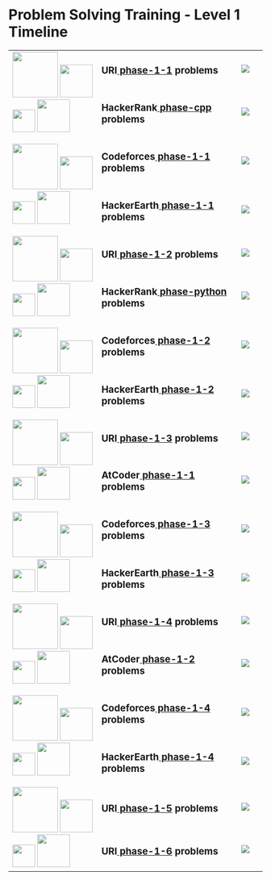 # Problem Solving Training - Level 1 Timeline

<table>
    <tbody>
        <tr>
<td rowspan=2 align="left" width="35%">
        <img src="https://github.com/cs-MohamedAyman/cs-MohamedAyman/blob/main/100-days/day.jpg" width="90px"></img>
        <img src="https://github.com/cs-MohamedAyman/cs-MohamedAyman/blob/main/100-days/01.jpg" width="65px"></img>
        <img src="https://github.com/cs-MohamedAyman/cs-MohamedAyman/blob/main/100-days/to.jpg" width="45px"></img>
        <img src="https://github.com/cs-MohamedAyman/cs-MohamedAyman/blob/main/100-days/10.jpg" width="65px"></img>
</td>
<td align="left" width="55%"><h3>URI<a href="https://github.com/cs-MohamedAyman/Problem-Solving-Training/tree/master/level-1/uri-phase-1-1"> phase-1-1</a> problems</h3></td>
<td width="10%"><img src="https://github.com/cs-MohamedAyman/Problem-Solving-Training/blob/master/online-judges-logos/uri.jpg"></img></td>
        </tr>
        <tr>
<td align="left" width="55%"><h3>HackerRank<a href="https://github.com/cs-MohamedAyman/Problem-Solving-Training/tree/master/level-1/hackerrank-phase-1-cpp"> phase-cpp</a> problems</h3></td>
<td width="10%"><img src="https://github.com/cs-MohamedAyman/Problem-Solving-Training/blob/master/online-judges-logos/hackerrank.jpg"></img></td>
        </tr>
        <tr>
<td rowspan=2 align="left" width="35%">
        <img src="https://github.com/cs-MohamedAyman/cs-MohamedAyman/blob/main/100-days/day.jpg" width="90px"></img>
        <img src="https://github.com/cs-MohamedAyman/cs-MohamedAyman/blob/main/100-days/11.jpg" width="65px"></img>
        <img src="https://github.com/cs-MohamedAyman/cs-MohamedAyman/blob/main/100-days/to.jpg" width="45px"></img>
        <img src="https://github.com/cs-MohamedAyman/cs-MohamedAyman/blob/main/100-days/20.jpg" width="65px"></img>
</td>
<td align="left" width="55%"><h3>Codeforces<a href="https://github.com/cs-MohamedAyman/Problem-Solving-Training/tree/master/level-1/codeforces-phase-1-1"> phase-1-1</a> problems</h3></td>
<td width="10%"><img src="https://github.com/cs-MohamedAyman/Problem-Solving-Training/blob/master/online-judges-logos/codeforces.jpg"></img></td>
        </tr>
        <tr>
<td align="left" width="55%"><h3>HackerEarth<a href="https://github.com/cs-MohamedAyman/Problem-Solving-Training/tree/master/level-1/hackerearth-phase-1-1"> phase-1-1</a> problems</h3></td>
<td width="10%"><img src="https://github.com/cs-MohamedAyman/Problem-Solving-Training/blob/master/online-judges-logos/hackerearth.jpg"></img></td>
        </tr>
        <tr>
<td rowspan=2 align="left" width="35%">
        <img src="https://github.com/cs-MohamedAyman/cs-MohamedAyman/blob/main/100-days/day.jpg" width="90px"></img>
        <img src="https://github.com/cs-MohamedAyman/cs-MohamedAyman/blob/main/100-days/21.jpg" width="65px"></img>
        <img src="https://github.com/cs-MohamedAyman/cs-MohamedAyman/blob/main/100-days/to.jpg" width="45px"></img>
        <img src="https://github.com/cs-MohamedAyman/cs-MohamedAyman/blob/main/100-days/30.jpg" width="65px"></img>
</td>
<td align="left" width="55%"><h3>URI<a href="https://github.com/cs-MohamedAyman/Problem-Solving-Training/tree/master/level-1/uri-phase-1-2"> phase-1-2</a> problems</h3></td>
<td width="10%"><img src="https://github.com/cs-MohamedAyman/Problem-Solving-Training/blob/master/online-judges-logos/uri.jpg"></img></td>
        </tr>
        <tr>
<td align="left" width="55%"><h3>HackerRank<a href="https://github.com/cs-MohamedAyman/Problem-Solving-Training/tree/master/level-1/hackerrank-phase-1-python"> phase-python</a> problems</h3></td>
<td width="10%"><img src="https://github.com/cs-MohamedAyman/Problem-Solving-Training/blob/master/online-judges-logos/hackerrank.jpg"></img></td>
        </tr>
        <tr>
<td rowspan=2 align="left" width="35%">
        <img src="https://github.com/cs-MohamedAyman/cs-MohamedAyman/blob/main/100-days/day.jpg" width="90px"></img>
        <img src="https://github.com/cs-MohamedAyman/cs-MohamedAyman/blob/main/100-days/31.jpg" width="65px"></img>
        <img src="https://github.com/cs-MohamedAyman/cs-MohamedAyman/blob/main/100-days/to.jpg" width="45px"></img>
        <img src="https://github.com/cs-MohamedAyman/cs-MohamedAyman/blob/main/100-days/40.jpg" width="65px"></img>
</td>
<td align="left" width="55%"><h3>Codeforces<a href="https://github.com/cs-MohamedAyman/Problem-Solving-Training/tree/master/level-1/codeforces-phase-1-2"> phase-1-2</a> problems</h3></td>
<td width="10%"><img src="https://github.com/cs-MohamedAyman/Problem-Solving-Training/blob/master/online-judges-logos/codeforces.jpg"></img></td>
        </tr>
        <tr>
<td align="left" width="55%"><h3>HackerEarth<a href="https://github.com/cs-MohamedAyman/Problem-Solving-Training/tree/master/level-1/hackerearth-phase-1-2"> phase-1-2</a> problems</h3></td>
<td width="10%"><img src="https://github.com/cs-MohamedAyman/Problem-Solving-Training/blob/master/online-judges-logos/hackerearth.jpg"></img></td>
        </tr>
        <tr>
<td rowspan=2 align="left" width="35%">
        <img src="https://github.com/cs-MohamedAyman/cs-MohamedAyman/blob/main/100-days/day.jpg" width="90px"></img>
        <img src="https://github.com/cs-MohamedAyman/cs-MohamedAyman/blob/main/100-days/41.jpg" width="65px"></img>
        <img src="https://github.com/cs-MohamedAyman/cs-MohamedAyman/blob/main/100-days/to.jpg" width="45px"></img>
        <img src="https://github.com/cs-MohamedAyman/cs-MohamedAyman/blob/main/100-days/50.jpg" width="65px"></img>
</td>
<td align="left" width="55%"><h3>URI<a href="https://github.com/cs-MohamedAyman/Problem-Solving-Training/tree/master/level-1/uri-phase-1-3"> phase-1-3</a> problems</h3></td>
<td width="10%"><img src="https://github.com/cs-MohamedAyman/Problem-Solving-Training/blob/master/online-judges-logos/uri.jpg"></img></td>
        </tr>
        <tr>
<td align="left" width="55%"><h3>AtCoder<a href="https://github.com/cs-MohamedAyman/Problem-Solving-Training/tree/master/level-1/atcoder-phase-1-1"> phase-1-1</a> problems</h3></td>
<td width="10%"><img src="https://github.com/cs-MohamedAyman/Problem-Solving-Training/blob/master/online-judges-logos/atcoder.jpg"></img></td>
        </tr>
        <tr>
<td rowspan=2 align="left" width="35%">
        <img src="https://github.com/cs-MohamedAyman/cs-MohamedAyman/blob/main/100-days/day.jpg" width="90px"></img>
        <img src="https://github.com/cs-MohamedAyman/cs-MohamedAyman/blob/main/100-days/51.jpg" width="65px"></img>
        <img src="https://github.com/cs-MohamedAyman/cs-MohamedAyman/blob/main/100-days/to.jpg" width="45px"></img>
        <img src="https://github.com/cs-MohamedAyman/cs-MohamedAyman/blob/main/100-days/60.jpg" width="65px"></img>
</td>
<td align="left" width="55%"><h3>Codeforces<a href="https://github.com/cs-MohamedAyman/Problem-Solving-Training/tree/master/level-1/codeforces-phase-1-3"> phase-1-3</a> problems</h3></td>
<td width="10%"><img src="https://github.com/cs-MohamedAyman/Problem-Solving-Training/blob/master/online-judges-logos/codeforces.jpg"></img></td>
        </tr>
        <tr>
<td align="left" width="55%"><h3>HackerEarth<a href="https://github.com/cs-MohamedAyman/Problem-Solving-Training/tree/master/level-1/hackerearth-phase-1-3"> phase-1-3</a> problems</h3></td>
<td width="10%"><img src="https://github.com/cs-MohamedAyman/Problem-Solving-Training/blob/master/online-judges-logos/hackerearth.jpg"></img></td>
        </tr>
        <tr>
<td rowspan=2 align="left" width="35%">
        <img src="https://github.com/cs-MohamedAyman/cs-MohamedAyman/blob/main/100-days/day.jpg" width="90px"></img>
        <img src="https://github.com/cs-MohamedAyman/cs-MohamedAyman/blob/main/100-days/61.jpg" width="65px"></img>
        <img src="https://github.com/cs-MohamedAyman/cs-MohamedAyman/blob/main/100-days/to.jpg" width="45px"></img>
        <img src="https://github.com/cs-MohamedAyman/cs-MohamedAyman/blob/main/100-days/70.jpg" width="65px"></img>
</td>
<td align="left" width="55%"><h3>URI<a href="https://github.com/cs-MohamedAyman/Problem-Solving-Training/tree/master/level-1/uri-phase-1-4"> phase-1-4</a> problems</h3></td>
<td width="10%"><img src="https://github.com/cs-MohamedAyman/Problem-Solving-Training/blob/master/online-judges-logos/uri.jpg"></img></td>
        </tr>
        <tr>
<td align="left" width="55%"><h3>AtCoder<a href="https://github.com/cs-MohamedAyman/Problem-Solving-Training/tree/master/level-1/atcoder-phase-1-2"> phase-1-2</a> problems</h3></td>
<td width="10%"><img src="https://github.com/cs-MohamedAyman/Problem-Solving-Training/blob/master/online-judges-logos/atcoder.jpg"></img></td>
        </tr>
        <tr>
<td rowspan=2 align="left" width="35%">
        <img src="https://github.com/cs-MohamedAyman/cs-MohamedAyman/blob/main/100-days/day.jpg" width="90px"></img>
        <img src="https://github.com/cs-MohamedAyman/cs-MohamedAyman/blob/main/100-days/71.jpg" width="65px"></img>
        <img src="https://github.com/cs-MohamedAyman/cs-MohamedAyman/blob/main/100-days/to.jpg" width="45px"></img>
        <img src="https://github.com/cs-MohamedAyman/cs-MohamedAyman/blob/main/100-days/80.jpg" width="65px"></img>
</td>
<td align="left" width="55%"><h3>Codeforces<a href="https://github.com/cs-MohamedAyman/Problem-Solving-Training/tree/master/level-1/codeforces-phase-1-4"> phase-1-4</a> problems</h3></td>
<td width="10%"><img src="https://github.com/cs-MohamedAyman/Problem-Solving-Training/blob/master/online-judges-logos/codeforces.jpg"></img></td>
        </tr>
        <tr>
<td align="left" width="55%"><h3>HackerEarth<a href="https://github.com/cs-MohamedAyman/Problem-Solving-Training/tree/master/level-1/hackerearth-phase-1-4"> phase-1-4</a> problems</h3></td>
<td width="10%"><img src="https://github.com/cs-MohamedAyman/Problem-Solving-Training/blob/master/online-judges-logos/hackerearth.jpg"></img></td>
        </tr>
        <tr>
<td rowspan=2 align="left" width="35%">
        <img src="https://github.com/cs-MohamedAyman/cs-MohamedAyman/blob/main/100-days/day.jpg" width="90px"></img>
        <img src="https://github.com/cs-MohamedAyman/cs-MohamedAyman/blob/main/100-days/81.jpg" width="65px"></img>
        <img src="https://github.com/cs-MohamedAyman/cs-MohamedAyman/blob/main/100-days/to.jpg" width="45px"></img>
        <img src="https://github.com/cs-MohamedAyman/cs-MohamedAyman/blob/main/100-days/90.jpg" width="65px"></img>
</td>
<td align="left" width="55%"><h3>URI<a href="https://github.com/cs-MohamedAyman/Problem-Solving-Training/tree/master/level-1/uri-phase-1-5"> phase-1-5</a> problems</h3></td>
<td width="10%"><img src="https://github.com/cs-MohamedAyman/Problem-Solving-Training/blob/master/online-judges-logos/uri.jpg"></img></td>
        </tr>
        <tr>
<td align="left" width="55%"><h3>URI<a href="https://github.com/cs-MohamedAyman/Problem-Solving-Training/tree/master/level-1/uri-phase-1-6"> phase-1-6</a> problems</h3></td>
<td width="10%"><img src="https://github.com/cs-MohamedAyman/Problem-Solving-Training/blob/master/online-judges-logos/uri.jpg"></img></td>
        </tr>
    </tbody>
</table>
